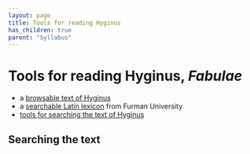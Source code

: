 ```yaml
---
layout: page
title: Tools for reading Hyginus
has_children: true
parent: "Syllabus"
---
```


# Tools for reading Hyginus, *Fabulae*

- a [browsable text of Hyginus](https://lingualatina.github.io/texts/browsable/hyginus/toc/)
- a [searchable Latin lexicon](http://folio2.furman.edu/lewis-short/index.html) from Furman University
- [tools for searching the text of Hyginus](../Hyginus/)


## Searching the text